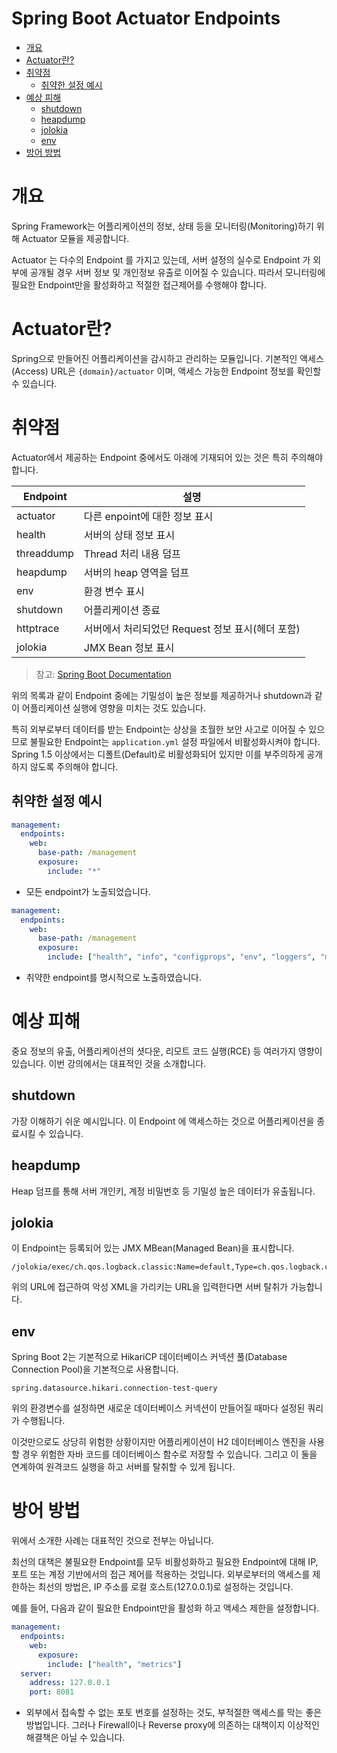 # Spring Boot Actuator Endpoints

- [개요]()
- [Actuator란?]()
- [취약점]()
  - [취약한 설정 예시]()
- [예상 피해]()
  - [shutdown]()
  - [heapdump]()
  - [jolokia]()
  - [env]()
- [방어 방법]()

# 개요
Spring Framework는 어플리케이션의 정보, 상태 등을 모니터링(Monitoring)하기 위해 Actuator 모듈을 제공합니다.

Actuator 는 다수의 Endpoint 를 가지고 있는데, 서버 설정의 실수로 Endpoint 가 외부에 공개될 경우 서버 정보 및 개인정보 유출로 이어질 수 있습니다. 따라서 모니터링에 필요한 Endpoint만을 활성화하고 적절한 접근제어를 수행해야 합니다.

# Actuator란?
Spring으로 만들어진 어플리케이션을 감시하고 관리하는 모듈입니다. 기본적인 액세스(Access) URL은 `{domain}/actuator` 이며, 액세스 가능한 Endpoint 정보를 확인할 수 있습니다.

# 취약점
Actuator에서 제공하는 Endpoint 중에서도 아래에 기재되어 있는 것은 특히 주의해야 합니다.

| Endpoint | 설명 |
| - | - |
| actuator | 다른 enpoint에 대한 정보 표시 |
| health | 서버의 상태 정보 표시 |
| threaddump | Thread 처리 내용 덤프 |
| heapdump | 서버의 heap 영역을 덤프 |
| env | 환경 변수 표시 |
| shutdown | 어플리케이션 종료 |
| httptrace | 서버에서 처리되었던 Request 정보 표시(헤더 포함) |
| jolokia | JMX Bean 정보 표시 |
> 참고: [Spring Boot Documentation](https://docs.spring.io/spring-boot/docs/current/reference/htmlsingle/#production-ready-endpoints)

위의 목록과 같이 Endpoint 중에는 기밀성이 높은 정보를 제공하거나 shutdown과 같이 어플리케이션 실행에 영향을 미치는 것도 있습니다.

특히 외부로부터 데이터를 받는 Endpoint는 상상을 초월한 보안 사고로 이어질 수 있으므로 불필요한 Endpoint는 `application.yml` 설정 파일에서 비활성화시켜야 합니다. Spring 1.5 이상에서는 디폴트(Default)로 비활성화되어 있지만 이를 부주의하게 공개하지 않도록 주의해야 합니다.

## 취약한 설정 예시
```yaml
management:
  endpoints:
    web:
      base-path: /management
      exposure:
        include: "*"
```
- 모든 endpoint가 노출되었습니다.

```yaml
management:
  endpoints:
    web:
      base-path: /management
      exposure:
        include: ["health", "info", "configprops", "env", "loggers", "metrics", "mappings", "conditions", "scheduledtasks", "prometheus"]
```
- 취약한 endpoint를 명시적으로 노출하였습니다.

# 예상 피해
중요 정보의 유출, 어플리케이션의 셧다운, 리모트 코드 실행(RCE) 등 여러가지 영향이 있습니다. 이번 강의에서는 대표적인 것을 소개합니다.

## shutdown
가장 이해하기 쉬운 예시입니다. 이 Endpoint 에 액세스하는 것으로 어플리케이션을 종료시킬 수 있습니다.

## heapdump
Heap 덤프를 통해 서버 개인키, 계정 비밀번호 등 기밀성 높은 데이터가 유출됩니다.

## jolokia
이 Endpoint는 등록되어 있는 JMX MBean(Managed Bean)을 표시합니다.

```
/jolokia/exec/ch.qos.logback.classic:Name=default,Type=ch.qos.logback.classic.jmx.JMXConfigurator/reloadByURL/
```

위의 URL에 접근하여 악성 XML을 가리키는 URL을 입력한다면 서버 탈취가 가능합니다.

## env
Spring Boot 2는 기본적으로 HikariCP 데이터베이스 커넥션 풀(Database Connection Pool)을 기본적으로 사용합니다.

```
spring.datasource.hikari.connection-test-query
```

위의 환경변수를 설정하면 새로운 데이터베이스 커넥션이 만들어질 때마다 설정된 쿼리가 수행됩니다.

이것만으로도 상당히 위험한 상황이지만 어플리케이션이 H2 데이터베이스 엔진을 사용할 경우 위험한 자바 코드를 데이터베이스 함수로 저장할 수 있습니다. 그리고 이 둘을 연계하여 원격코드 실행을 하고 서버를 탈취할 수 있게 됩니다.

# 방어 방법
위에서 소개한 사례는 대표적인 것으로 전부는 아닙니다.

최선의 대책은 불필요한 Endpoint를 모두 비활성화하고 필요한 Endpoint에 대해 IP, 포트 또는 계정 기반에서의 접근 제어를 적용하는 것입니다. 외부로부터의 액세스를 제한하는 최선의 방법은, IP 주소를 로컬 호스트(127.0.0.1)로 설정하는 것입니다.

예를 들어, 다음과 같이 필요한 Endpoint만을 활성화 하고 액세스 제한을 설정합니다.

```yaml
management:  
  endpoints:
    web:
      exposure:
        include: ["health", "metrics"]
  server:
    address: 127.0.0.1
    port: 8081
```
- 외부에서 접속할 수 없는 포토 번호를 설정하는 것도, 부적절한 액세스를 막는 좋은 방법입니다. 그러나 Firewall이나 Reverse proxy에 의존하는 대책이지 이상적인 해결책은 아닐 수 있습니다.